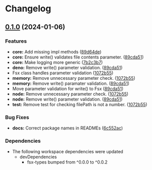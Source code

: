 # Changelog

## [0.1.0](https://github.com/humanwhocodes/fsx/compare/fsx-core-v0.0.1...fsx-core-v0.1.0) (2024-01-06)

### Features

-   **core:** Add missing impl methods ([89d64de](https://github.com/humanwhocodes/fsx/commit/89d64de9caea64d2867c03875c6d67a22dff2b87))
-   **core:** Ensure write() validates file contents parameter. ([89cda51](https://github.com/humanwhocodes/fsx/commit/89cda51a973bb963ad92bcb37ce761e51aea9165))
-   **core:** Make logging more generic ([7b2c3b7](https://github.com/humanwhocodes/fsx/commit/7b2c3b72ea73fced857cb3e32f286058874625ec))
-   **deno:** Remove write() parameter validation. ([89cda51](https://github.com/humanwhocodes/fsx/commit/89cda51a973bb963ad92bcb37ce761e51aea9165))
-   Fsx class handles parameter validation ([1072b55](https://github.com/humanwhocodes/fsx/commit/1072b55e506390cccc7142f53bdd8c74d8dc0f60))
-   **memory:** Remove unnecessary parameter check. ([1072b55](https://github.com/humanwhocodes/fsx/commit/1072b55e506390cccc7142f53bdd8c74d8dc0f60))
-   **memory:** Remove write() paramater validation. ([89cda51](https://github.com/humanwhocodes/fsx/commit/89cda51a973bb963ad92bcb37ce761e51aea9165))
-   Move parameter validation for write() to Fsx ([89cda51](https://github.com/humanwhocodes/fsx/commit/89cda51a973bb963ad92bcb37ce761e51aea9165))
-   **node:** Remove unnecessary parameter check. ([1072b55](https://github.com/humanwhocodes/fsx/commit/1072b55e506390cccc7142f53bdd8c74d8dc0f60))
-   **node:** Remove write() parameter validation. ([89cda51](https://github.com/humanwhocodes/fsx/commit/89cda51a973bb963ad92bcb37ce761e51aea9165))
-   **test:** Remove test for checking filePath is not a number. ([1072b55](https://github.com/humanwhocodes/fsx/commit/1072b55e506390cccc7142f53bdd8c74d8dc0f60))

### Bug Fixes

-   **docs:** Correct package names in READMEs ([6c552ac](https://github.com/humanwhocodes/fsx/commit/6c552ac74542a245cdc2675101858da022336a1a))

### Dependencies

-   The following workspace dependencies were updated
    -   devDependencies
        -   fsx-types bumped from ^0.0.0 to ^0.0.2
